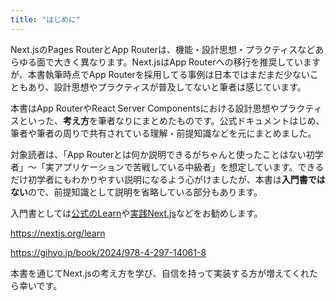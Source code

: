 ```yaml
---
title: "はじめに"
---
```


Next.jsのPages RouterとApp Routerは、機能・設計思想・プラクティスなどあらゆる面で大きく異なります。Next.jsはApp Routerへの移行を推奨していますが、本書執筆時点でApp Routerを採用してる事例は日本ではまだまだ少ないこともあり、設計思想やプラクティスが普及してないと筆者は感じています。

本書はApp RouterやReact Server Componentsにおける設計思想やプラクティスといった、**考え方**を筆者なりにまとめたものです。公式ドキュメントはじめ、筆者や筆者の周りで共有されている理解・前提知識などを元にまとめました。

対象読者は、「App Routerとは何か説明できるがちゃんと使ったことはない初学者」〜「実アプリケーションで苦戦している中級者」を想定しています。できるだけ初学者にもわかりやすい説明になるよう心がけましたが、本書は**入門書ではない**ので、前提知識として説明を省略している部分もあります。

入門書としては[公式のLearn](https://nextjs.org/learn)や[実践Next.js](https://gihyo.jp/book/2024/978-4-297-14061-8)などをお勧めします。

https://nextjs.org/learn

https://gihyo.jp/book/2024/978-4-297-14061-8

本書を通じてNext.jsの考え方を学び、自信を持って実装する方が増えてくれたら幸いです。
